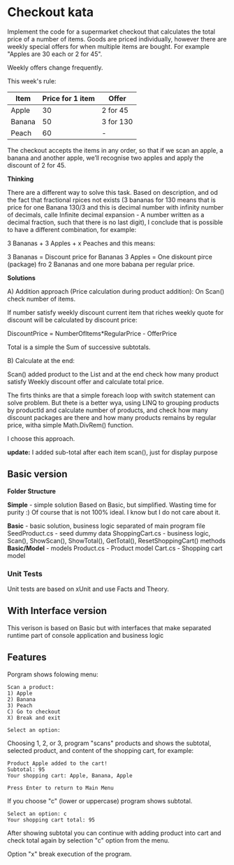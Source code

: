 # Checkout kata

Implement the code for a supermarket checkout that calculates the total price of a number of items. Goods are priced individually, however there are weekly special offers for when multiple items are bought. For example "Apples are 30 each or 2 for 45".

Weekly offers change frequently.

This week's rule:

| Item   |Price for 1 item | Offer                |
|--------|-----------------|----------------------|
| Apple  | 30              | 2 for 45             |
| Banana | 50              | 3 for 130            |
| Peach  | 60              |  -                   |

The checkout accepts the items in any order, so that if we scan an apple, a banana and another apple, we’ll recognise two apples and apply the discount of 2 for 45.

**Thinking**

There are a different way to solve this task.
Based on description, and od the fact that fractional rpices not exists (3 bananas for 130 means that is price for one Banana 130/3 and this is decimal number with infinity number of decimals, calle Infinite decimal expansion - A number written as a decimal fraction, such that there is no last digit), I conclude that is possible to have a different combination, for example:

3 Bananas + 3 Apples + x Peaches
and this means:

3 Bananas = Discount price for Bananas
3 Apples = One diskount pirce (package) fro 2 Bananas and one more babana per regular price.

**Solutions**

A) Addition approach (Price calculation during product addition):
   On Scan() check number of items. 

If number satisfy weekly discount current item that riches weekly quote for discount will be calculated by discount price:

DiscountPrice = NumberOfItems*RegularPrice - OfferPrice

Total is a simple the Sum of successive subtotals.

B) Calculate at the end:

Scan() added product to the List and at the end check how many product satisfy Weekly discount offer and calculate total price.

The firts thinks are that a simple foreach loop with switch statement can solve problem. But thete is a better wya, using LINQ to grouping products by productId and calculate number of products, and check how many discount packages are there and how many products remains by regular price, witha  simple Math.DivRem() function.

I choose this approach.

**update:** I added sub-total after each item scan(), just for display purpose

## Basic version
**Folder Structure**

**Simple** - simple solution
Based on Basic, but simplified. Wasting time for purity :)
Of course that is not 100% ideal. I know but I do not care about it.

**Basic** - basic solution, business logic separated of main program file
SeedProduct.cs - seed dummy data
ShoppingCart.cs - business logic, Scan(), ShowScan(), ShowTotal(), GetTotal(), ResetShoppingCart() methods
**Basic/Model** - models
Product.cs - Product model
Cart.cs - Shopping cart model

### Unit Tests
Unit tests are based on xUnit and use Facts and Theory.

## With Interface version
This verison is based on Basic but with interfaces that make separated runtime part of console application and business logic

## Features
Porgram shows folowing menu:
```
Scan a product:
1) Apple
2) Banana
3) Peach
C) Go to checkout
X) Break and exit

Select an option: 
```

Choosing 1, 2, or 3, program "scans" products and shows the subtotal, selected product, and content of the shopping cart, for example:

```
Product Apple added to the cart!
Subtotal: 95
Your shopping cart: Apple, Banana, Apple

Press Enter to return to Main Menu
```
If you choose "c" (lower or uppercase) program shows subtotal.

```
Select an option: c
Your shopping cart total: 95
```

After showing subtotal you can continue with adding product into cart and check total again by selection "c" option from the menu.

Option "x" break execution of the program.
